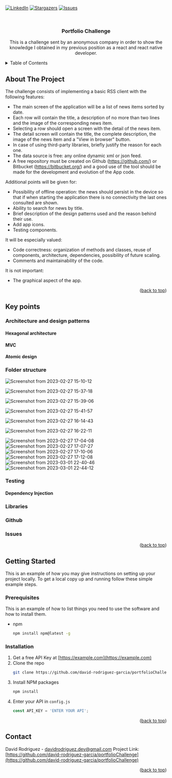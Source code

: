 <a name="readme-top"></a>


[![LinkedIn][linkedin-shield]][linkedin-url]
[![Stargazers][stars-shield]][stars-url]
[![Issues][issues-shield]][issues-url]


<br />
<div align="center">
<h3 align="center">Portfolio Challenge</h3>

  <p align="center">
    This is a challenge sent by an anonymous company in order to show the knowledge I obtained in my previous position as a react and react native developer.
  </p>
</div>



<!-- TABLE OF CONTENTS -->
<details>
  <summary>Table of Contents</summary>
  <ol>
    <li>
      <a href="#about-the-project">About The Project</a>
    </li>
    <li>
      <a href="#key-points">Key points</a>  
      <ul>
        <li><a href="#architecture">Architecture and design patterns</a></li>
        <li><a href="#folder-structure">Folder structure</a></li>
        <li><a href="#testing">Testing</a></li>
        <ul>
          <li><a href="#dependency-injection">Dependency injection</a></li>
        </ul>
        <li><a href="#libraries">Libraries</a></li>
        <li><a href="#github">Github</a></li>
        <li><a href="#issues">Issues</a></li>
      </ul>
    </li>
    <li>
      <a href="#getting-started">Getting Started</a>
      <ul>
        <li><a href="#prerequisites">Prerequisites</a></li>
        <li><a href="#installation">Installation</a></li>
      </ul>
    </li>
    <li><a href="#contact">Contact</a></li>
  </ol>
</details>



<!-- ABOUT THE PROJECT -->
## About The Project

The challenge consists of implementing a basic RSS client with the following features:
- The main screen of the application will be a list of news items sorted by date.
- Each row will contain the title, a description of no more than two lines and the image of the corresponding news item.
- Selecting a row should open a screen with the detail of the news item.
- The detail screen will contain the title, the complete description, the image of the news item and a "View in browser" button.
- In case of using third-party libraries, briefly justify the reason for each one.
- The data source is free: any online dynamic xml or json feed.
- A free repository must be created on Github (https://github.com/) or Bitbucket (https://bitbucket.org/) and a good use of the tool should be made for the development and evolution of the App code.

Additional points will be given for:
- Possibility of offline operation: the news should persist in the device so that if when starting the application there is no connectivity the last ones consulted are shown.
- Ability to search for news by title.
- Brief description of the design patterns used and the reason behind their use.
- Add app icons.
- Testing components.

It will be especially valued:
- Code correctness: organization of methods and classes, reuse of components, architecture, dependencies, possibility of future scaling.
- Comments and maintainability of the code.

It is not important:
- The graphical aspect of the app.

<p align="right">(<a href="#readme-top">back to top</a>)</p>

## Key points

### Architecture and design patterns

#### Hexagonal architecture

#### MVC

#### Atomic design

### Folder structure

![Screenshot from 2023-02-27 15-10-12](https://user-images.githubusercontent.com/71403641/221586687-3ba39dac-c2d5-4279-aa34-80b452abd21a.png)

![Screenshot from 2023-02-27 15-37-18](https://user-images.githubusercontent.com/71403641/221592650-9242c561-69a4-493d-aad2-65890e123a3d.png)

![Screenshot from 2023-02-27 15-39-06](https://user-images.githubusercontent.com/71403641/221593099-25884d35-c7ef-4cad-8374-cc9fd84e9fbd.png)

![Screenshot from 2023-02-27 15-41-57](https://user-images.githubusercontent.com/71403641/221593899-68e6ede6-a798-41db-be1a-bc9460aa9206.png)

![Screenshot from 2023-02-27 16-14-43](https://user-images.githubusercontent.com/71403641/222272341-a9a8c4aa-e448-4dd1-8c33-9f8760cf0ead.png)

![Screenshot from 2023-02-27 16-22-11](https://user-images.githubusercontent.com/71403641/222272350-57f33bab-29a1-49ab-ad96-a9412caec35a.png)

![Screenshot from 2023-02-27 17-04-08](https://user-images.githubusercontent.com/71403641/222272368-a06f7707-5601-4bca-9fc3-c22310675056.png)
![Screenshot from 2023-02-27 17-07-27](https://user-images.githubusercontent.com/71403641/222272370-ad71493d-bf65-4ba7-af79-05d6d42ce139.png)
![Screenshot from 2023-02-27 17-10-06](https://user-images.githubusercontent.com/71403641/222272373-a17bb355-be63-4040-bc92-6a1403733df6.png)
![Screenshot from 2023-02-27 17-12-08](https://user-images.githubusercontent.com/71403641/222272377-b399edab-a63c-4f12-bb2c-22d27f6b75b6.png)
![Screenshot from 2023-03-01 22-40-46](https://user-images.githubusercontent.com/71403641/222272383-e150b2e0-d442-4837-ac4d-548bf1c54439.png)
![Screenshot from 2023-03-01 22-44-12](https://user-images.githubusercontent.com/71403641/222272384-23e08ba8-3861-46f0-9956-bb62b2bc3429.png)


### Testing

#### Dependency Injection

### Libraries

### Github

### Issues

<p align="right">(<a href="#readme-top">back to top</a>)</p>

<!-- GETTING STARTED -->
## Getting Started

This is an example of how you may give instructions on setting up your project locally.
To get a local copy up and running follow these simple example steps.

### Prerequisites

This is an example of how to list things you need to use the software and how to install them.
* npm
  ```sh
  npm install npm@latest -g
  ```

### Installation

1. Get a free API Key at [https://example.com](https://example.com)
2. Clone the repo
   ```sh
   git clone https://github.com/david-rodriguez-garcia/portfolioChallenge.git
   ```
3. Install NPM packages
   ```sh
   npm install
   ```
4. Enter your API in `config.js`
   ```js
   const API_KEY = 'ENTER YOUR API';
   ```

<p align="right">(<a href="#readme-top">back to top</a>)</p>


<!-- CONTACT -->
## Contact

David Rodriguez - davidrodriguez.dev@gmail.com
Project Link: [https://github.com/david-rodriguez-garcia/portfolioChallenge](https://github.com/david-rodriguez-garcia/portfolioChallenge)

<p align="right">(<a href="#readme-top">back to top</a>)</p>



<!-- MARKDOWN LINKS & IMAGES -->
<!-- https://www.markdownguide.org/basic-syntax/#reference-style-links -->
[stars-shield]: https://img.shields.io/github/stars/David-Rodriguez-Garcia/portfolioChallenge.svg?style=for-the-badge
[stars-url]: https://github.com/David-Rodriguez-Garcia/portfolioChallenge/stargazers
[issues-shield]: https://img.shields.io/github/issues/david-rodriguez-garcia/portfolioChallenge.svg?style=for-the-badge
[issues-url]: https://github.com/david-rodriguez-garcia/portfolioChallenge/issues
[linkedin-shield]: https://img.shields.io/badge/-LinkedIn-black.svg?style=for-the-badge&logo=linkedin&colorB=555
[linkedin-url]: https://linkedin.com/in/davirodr
[React.js]: https://img.shields.io/badge/React-20232A?style=for-the-badge&logo=react&logoColor=61DAFB
[React-url]: https://reactjs.org/
